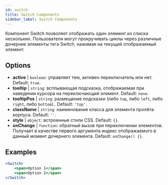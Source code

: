 ```yaml
---
id: switch
title: Switch Components
sidebar_label: Switch Components
---
```


Компонент Switch позволяет отображать один элемент из списка нескольких. Пользователи могут прокручивать циклы через различные дочерние элементы тега Switch, нажимая на текущий отображаемый элемент.

## Options

* __active__ | `boolean`: управляет тем, активен переключатель или нет. Default: `true`.
* __tooltip__ | `string`: всплывающая подсказка, отображаемая при наведении курсора на переключающий элемент. Default: `none`.
* __tooltipPos__ | `string`: размещение подсказки (либо `top`, либо `left`, либо `right`, либо `bottom`).. Default: `'top'`.
* __className__ | `string`: наименование класса для элемента пролёта корпуса. Default: `''`.
* __style__ | `object`: встроенные стили CSS. Default: `{}`.
* __onChange__ | `function`: обратный вызов при переключении элементов. Получает в качестве первого аргумента индекс отображаемого в данный момент дочернего элемента. Default: `onChange() {}`.


## Examples

```jsx live
<Switch>
    <span>Option 1</span>
    <span>Option 2</span>
</Switch>
```



